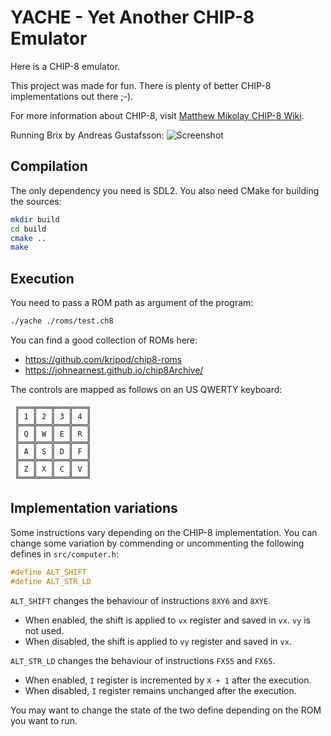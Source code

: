# YACHE - Yet Another CHIP-8 Emulator

Here is a CHIP-8 emulator.

This project was made for fun. There is plenty of better CHIP-8 implementations out there ;-).

For more information about CHIP-8, visit [Matthew Mikolay CHIP-8 Wiki](https://github.com/mattmikolay/chip-8/wiki).

Running Brix by Andreas Gustafsson:
![Screenshot](https://user-images.githubusercontent.com/7930348/199541437-028be0c3-443e-4442-9f3e-ba56064d89d9.png)

## Compilation

The only dependency you need is SDL2.
You also need CMake for building the sources:

```bash
mkdir build
cd build
cmake ..
make
```

## Execution

You need to pass a ROM path as argument of the program:

```bash
./yache ./roms/test.ch8
```

You can find a good collection of ROMs here:

- https://github.com/kripod/chip8-roms
- https://johnearnest.github.io/chip8Archive/


The controls are mapped as follows on an US QWERTY keyboard:

```
 ╔═══╦═══╦═══╦═══╗
 ║ 1 ║ 2 ║ 3 ║ 4 ║
 ╠═══╬═══╬═══╬═══╣
 ║ Q ║ W ║ E ║ R ║
 ╠═══╬═══╬═══╬═══╣
 ║ A ║ S ║ D ║ F ║
 ╠═══╬═══╬═══╬═══╣
 ║ Z ║ X ║ C ║ V ║
 ╚═══╩═══╩═══╩═══╝
```

## Implementation variations

Some instructions vary depending on the CHIP-8 implementation. You can change some variation by commending or uncommenting the following defines in `src/computer.h`:

```C
#define ALT_SHIFT
#define ALT_STR_LD
```

`ALT_SHIFT` changes the behaviour of instructions `8XY6` and `8XYE`.

- When enabled, the shift is applied to `vx` register and saved in `vx`. `vy` is not used.
- When disabled, the shift is applied to `vy` register and saved in `vx`.

`ALT_STR_LD` changes the behaviour of instructions `FX55` and `FX65`.

- When enabled, `I` register is incremented by `X + 1` after the execution.
- When disabled, `I` register remains unchanged after the execution.

You may want to change the state of the two define depending on the ROM you want to run. 